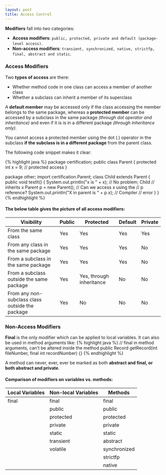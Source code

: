 ```yaml
---
layout: post
title: Access Control
---
```


__Modifiers__ fall into _two_ categories:

* __Access modifiers__: `public, protected, private and default (package-level access)`.
* __Non-access modifiers__: `transient, synchronized, native, strictfp, final, abstract and static`.

### Access Modifiers

Two __types of access__ are there:

* Whether method code in one class can access a member of another class
* Whether a subclass can inherit a member of its superclass

A **default member** may be accessed only if the class accessing the member belongs to the same package,
whereas a **protected member** can be accessed by a subclass in the same package _(through dot operator and inheritance)_ and even if it is
is in a different package _(through inheritance only)_.

You cannot access a protected member using the dot (.) operator in the
subclass **if the subclass is in a different package** from the parent class.

The following code snippet makes it clear:

{% highlight java %}
package certification;
public class Parent {
    protected int x = 9; // protected access
}

package other;
import certification.Parent;
class Child extends Parent {
    public void testIt() {
        System.out.println("x is " + x); // No problem; Child
                                         // inherits x
        Parent p = new Parent(); // Can we access x using the
                                 // p reference?
        System.out.println("X in parent is " + p.x); // Compiler
                                                     // error
    }
}
{% endhighlight %}

#### The below table gives the picture of all access modifiers:

Visibility                                        | Public   | Protected                        | Default   | Private
------------------------------------------------- | -------- | -------------------------------- | --------- | ---------
From the same class                               |  Yes     |  Yes                             |  Yes      |  Yes
From any class in the same package                |  Yes     |  Yes                             |  Yes      |  No
From a subclass in the same package               |  Yes     |  Yes                             |  Yes      |  No
From a subclass outside the same package          |  Yes     |  Yes, through inheritance        |  No       |  No
From any non-subclass class outside the package   |  Yes     |  No                              |  No       |  No

### Non-Access Modifiers

**Final** is the only modifier which can be applied to local variables. It can also be used in method arguments like:
{% highlight java %}
// final in method arguments, can't be altered inside the method
public Record getRecord(int fileNumber, final int recordNumber) {}
{% endhighlight %}

A method can never, ever, ever be marked as both **abstract and final, or both abstract and private**.

#### Comparison of modifiers on variables vs. methods:

Local Variables    |  Non-local Variables    | Methods
------------------ | ----------------------- | --------
final              |       final             |   final
                   |      public             |   public
                   |       protected         |    protected
                   |       private           |    private
                   |       static            |   static
                   |       transient         |    abstract
                   |       volatile          |    synchronized
                   |                         |    strictfp
                   |                         |    native

